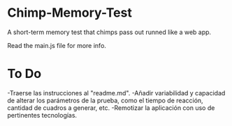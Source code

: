 # Chimp-Memory-Test
A short-term memory test that chimps pass out runned like a web app.

Read the main.js file for more info.

# To Do
-Traerse las instrucciones al "readme.md".
-Añadir variabilidad y capacidad de alterar los parámetros de la prueba, como el tiempo de reacción, cantidad de cuadros a generar, etc.
-Remotizar la aplicación con uso de pertinentes tecnologías.

